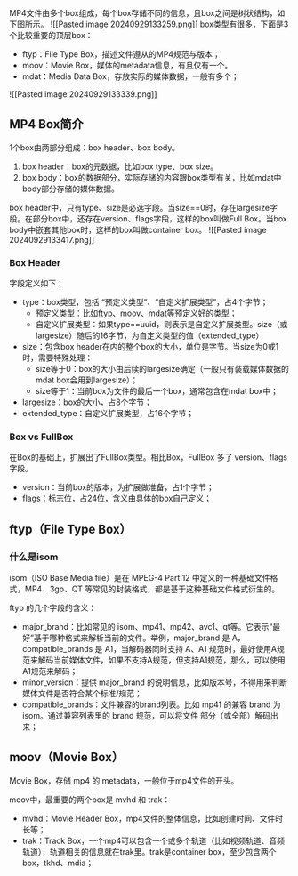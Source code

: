 MP4文件由多个box组成，每个box存储不同的信息，且box之间是树状结构，如下图所示。
![[Pasted image 20240929133259.png]]
box类型有很多，下面是3个比较重要的顶层box：

- ftyp：File Type Box，描述文件遵从的MP4规范与版本；
- moov：Movie Box，媒体的metadata信息，有且仅有一个。
- mdat：Media Data Box，存放实际的媒体数据，一般有多个；

![[Pasted image 20240929133339.png]]

## MP4 Box简介

1个box由两部分组成：box header、box body。

1. box header：box的元数据，比如box type、box size。
2. box body：box的数据部分，实际存储的内容跟box类型有关，比如mdat中body部分存储的媒体数据。

box header中，只有type、size是必选字段。当size==0时，存在largesize字段。在部分box中，还存在version、flags字段，这样的box叫做Full Box。当box body中嵌套其他box时，这样的box叫做container box。
![[Pasted image 20240929133417.png]]
### Box Header

字段定义如下：

- type：box类型，包括 “预定义类型”、“自定义扩展类型”，占4个字节；
    - 预定义类型：比如ftyp、moov、mdat等预定义好的类型；
    - 自定义扩展类型：如果type==uuid，则表示是自定义扩展类型。size（或largesize）随后的16字节，为自定义类型的值（extended_type）
- size：包含box header在内的整个box的大小，单位是字节。当size为0或1时，需要特殊处理：
    - size等于0：box的大小由后续的largesize确定（一般只有装载媒体数据的mdat box会用到largesize）；
    - size等于1：当前box为文件的最后一个box，通常包含在mdat box中；
- largesize：box的大小，占8个字节；
- extended_type：自定义扩展类型，占16个字节；

### Box vs FullBox

在Box的基础上，扩展出了FullBox类型。相比Box，FullBox 多了 version、flags 字段。

- version：当前box的版本，为扩展做准备，占1个字节；
- flags：标志位，占24位，含义由具体的box自己定义；

## ftyp（File Type Box）

### 什么是isom

isom（ISO Base Media file）是在 MPEG-4 Part 12 中定义的一种基础文件格式，MP4、3gp、QT 等常见的封装格式，都是基于这种基础文件格式衍生的。

ftyp 的几个字段的含义：

- major_brand：比如常见的 isom、mp41、mp42、avc1、qt等。它表示“最好”基于哪种格式来解析当前的文件。举例，major_brand 是 A，compatible_brands 是 A1，当解码器同时支持 A、A1 规范时，最好使用A规范来解码当前媒体文件，如果不支持A规范，但支持A1规范，那么，可以使用A1规范来解码；
- minor_version：提供 major_brand 的说明信息，比如版本号，不得用来判断媒体文件是否符合某个标准/规范；
- compatible_brands：文件兼容的brand列表。比如 mp41 的兼容 brand 为 isom。通过兼容列表里的 brand 规范，可以将文件 部分（或全部）解码出来；

## moov（Movie Box）

Movie Box，存储 mp4 的 metadata，一般位于mp4文件的开头。

moov中，最重要的两个box是 mvhd 和 trak：

- mvhd：Movie Header Box，mp4文件的整体信息，比如创建时间、文件时长等；
- trak：Track Box，一个mp4可以包含一个或多个轨道（比如视频轨道、音频轨道），轨道相关的信息就在trak里。trak是container box，至少包含两个box，tkhd、mdia；







